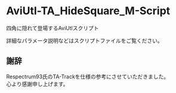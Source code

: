 # AviUtl-TA_HideSquare_M-Script
四角に隠れて登場するAviUtlスクリプト

詳細なパラメータ説明などはスクリプトファイルをご覧ください。

## 謝辞
Respectrum93氏のTA-Trackを仕様の参考にさせていただきました。  
心より感謝申し上げます。
